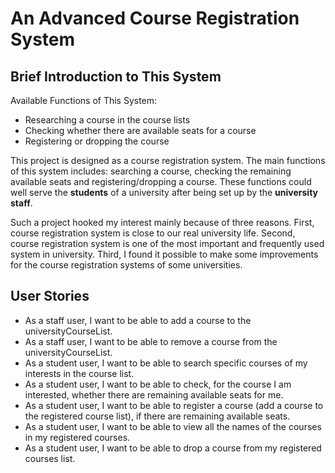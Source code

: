 # An Advanced Course Registration System

## Brief Introduction to This System

Available Functions of This System:
- Researching a course in the course lists
- Checking whether there are available seats for a course
- Registering or dropping the course 

This project is designed as a course registration system. The main functions of this system includes: searching a
course, checking the remaining available seats and registering/dropping a course. These functions could well serve the 
**students** of a university after being set up by the **university staff**.

<p>Such a project hooked my interest mainly because of three reasons. First, course registration system is close to our 
real university life. Second, course registration system is one of the most important and frequently used system in
university. Third, I found it possible to make some improvements for the course registration systems of some 
universities.</p>

## User Stories
- As a staff user, I want to be able to add a course to the universityCourseList.
- As a staff user, I want to be able to remove a course from the universityCourseList.
- As a student user, I want to be able to search specific courses of my interests in the course list.
- As a student user, I want to be able to check, for the course I am interested, whether there are remaining available seats 
for me.
- As a student user, I want to be able to register a course (add a course to the registered course list), if there are
remaining available seats. 
- As a student user, I want to be able to view all the names of the courses in my registered courses.
- As a student user, I want to be able to drop a course from my registered courses list.